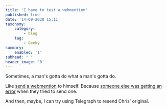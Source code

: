 ```yaml
---
title: 'I have to test a webmention'
published: true
date: '14-09-2020 15:11'
taxonomy:
    category:
        - blog
    tag:
        - Geeky
summary:
    enabled: '1'
subhead: " "
header_image: '0'
--- 
```


Sometimes, a man's gotta do what a man's gotta do.

Like <a class="u-in-reply-to" href="https://stream.jeremycherfas.net/2020/fourierfiend-the-simplest-syndication-tool-in-many" >send a webmention</a > to himself. Because <a class="u-in-reply-to" href="https://boffosocko.com/2020/09/11/55776585/" >someone else was getting an error</a > when they tried to send one.

And then, maybe, I can try using Telegraph to resend Chris' original.
 